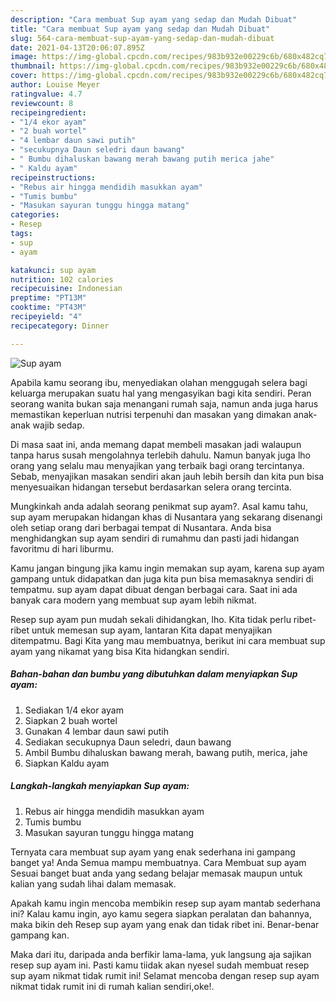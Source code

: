 ```yaml
---
description: "Cara membuat Sup ayam yang sedap dan Mudah Dibuat"
title: "Cara membuat Sup ayam yang sedap dan Mudah Dibuat"
slug: 564-cara-membuat-sup-ayam-yang-sedap-dan-mudah-dibuat
date: 2021-04-13T20:06:07.895Z
image: https://img-global.cpcdn.com/recipes/983b932e00229c6b/680x482cq70/sup-ayam-foto-resep-utama.jpg
thumbnail: https://img-global.cpcdn.com/recipes/983b932e00229c6b/680x482cq70/sup-ayam-foto-resep-utama.jpg
cover: https://img-global.cpcdn.com/recipes/983b932e00229c6b/680x482cq70/sup-ayam-foto-resep-utama.jpg
author: Louise Meyer
ratingvalue: 4.7
reviewcount: 8
recipeingredient:
- "1/4 ekor ayam"
- "2 buah wortel"
- "4 lembar daun sawi putih"
- "secukupnya Daun seledri daun bawang"
- " Bumbu dihaluskan bawang merah bawang putih merica jahe"
- " Kaldu ayam"
recipeinstructions:
- "Rebus air hingga mendidih masukkan ayam"
- "Tumis bumbu"
- "Masukan sayuran tunggu hingga matang"
categories:
- Resep
tags:
- sup
- ayam

katakunci: sup ayam 
nutrition: 102 calories
recipecuisine: Indonesian
preptime: "PT13M"
cooktime: "PT43M"
recipeyield: "4"
recipecategory: Dinner

---
```



![Sup ayam](https://img-global.cpcdn.com/recipes/983b932e00229c6b/680x482cq70/sup-ayam-foto-resep-utama.jpg)

Apabila kamu seorang ibu, menyediakan olahan menggugah selera bagi keluarga merupakan suatu hal yang mengasyikan bagi kita sendiri. Peran seorang  wanita bukan saja menangani rumah saja, namun anda juga harus memastikan keperluan nutrisi terpenuhi dan masakan yang dimakan anak-anak wajib sedap.

Di masa  saat ini, anda memang dapat membeli masakan jadi walaupun tanpa harus susah mengolahnya terlebih dahulu. Namun banyak juga lho orang yang selalu mau menyajikan yang terbaik bagi orang tercintanya. Sebab, menyajikan masakan sendiri akan jauh lebih bersih dan kita pun bisa menyesuaikan hidangan tersebut berdasarkan selera orang tercinta. 



Mungkinkah anda adalah seorang penikmat sup ayam?. Asal kamu tahu, sup ayam merupakan hidangan khas di Nusantara yang sekarang disenangi oleh setiap orang dari berbagai tempat di Nusantara. Anda bisa menghidangkan sup ayam sendiri di rumahmu dan pasti jadi hidangan favoritmu di hari liburmu.

Kamu jangan bingung jika kamu ingin memakan sup ayam, karena sup ayam gampang untuk didapatkan dan juga kita pun bisa memasaknya sendiri di tempatmu. sup ayam dapat dibuat dengan berbagai cara. Saat ini ada banyak cara modern yang membuat sup ayam lebih nikmat.

Resep sup ayam pun mudah sekali dihidangkan, lho. Kita tidak perlu ribet-ribet untuk memesan sup ayam, lantaran Kita dapat menyajikan ditempatmu. Bagi Kita yang mau membuatnya, berikut ini cara membuat sup ayam yang nikamat yang bisa Kita hidangkan sendiri.

<!--inarticleads1-->

##### Bahan-bahan dan bumbu yang dibutuhkan dalam menyiapkan Sup ayam:

1. Sediakan 1/4 ekor ayam
1. Siapkan 2 buah wortel
1. Gunakan 4 lembar daun sawi putih
1. Sediakan secukupnya Daun seledri, daun bawang
1. Ambil  Bumbu dihaluskan bawang merah, bawang putih, merica, jahe
1. Siapkan  Kaldu ayam




<!--inarticleads2-->

##### Langkah-langkah menyiapkan Sup ayam:

1. Rebus air hingga mendidih masukkan ayam
1. Tumis bumbu
1. Masukan sayuran tunggu hingga matang




Ternyata cara membuat sup ayam yang enak sederhana ini gampang banget ya! Anda Semua mampu membuatnya. Cara Membuat sup ayam Sesuai banget buat anda yang sedang belajar memasak maupun untuk kalian yang sudah lihai dalam memasak.

Apakah kamu ingin mencoba membikin resep sup ayam mantab sederhana ini? Kalau kamu ingin, ayo kamu segera siapkan peralatan dan bahannya, maka bikin deh Resep sup ayam yang enak dan tidak ribet ini. Benar-benar gampang kan. 

Maka dari itu, daripada anda berfikir lama-lama, yuk langsung aja sajikan resep sup ayam ini. Pasti kamu tiidak akan nyesel sudah membuat resep sup ayam nikmat tidak rumit ini! Selamat mencoba dengan resep sup ayam nikmat tidak rumit ini di rumah kalian sendiri,oke!.


